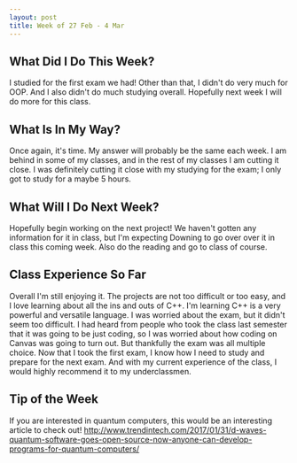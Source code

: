```yaml
---
layout: post
title: Week of 27 Feb - 4 Mar
---
```


## What Did I Do This Week?

I studied for the first exam we had! Other than that, I didn't do very much for OOP. And I also didn't do much studying overall. Hopefully next week I will do more for this class.

## What Is In My Way?

Once again, it's time. My answer will probably be the same each week. I am behind in some of my classes, and in the rest of my classes I am cutting it close. I was definitely cutting it close with my studying for the exam; I only got to study for a maybe 5 hours.

## What Will I Do Next Week?

Hopefully begin working on the next project! We haven't gotten any information for it in class, but I'm expecting Downing to go over over it in class this coming week. Also do the reading and go to class of course.

## Class Experience So Far

Overall I'm still enjoying it. The projects are not too difficult or too easy, and I love learning about all the ins and outs of C++. I'm learning C++ is a very powerful and versatile language. I was worried about the exam, but it didn't seem too difficult. I had heard from people who took the class last semester that it was going to be just coding, so I was worried about how coding on Canvas was going to turn out. But thankfully the exam was all multiple choice. Now that I took the first exam, I know how I need to study and prepare for the next exam. And with my current experience of the class, I would highly recommend it to my underclassmen.

## Tip of the Week

If you are interested in quantum computers, this would be an interesting article to check out! http://www.trendintech.com/2017/01/31/d-waves-quantum-software-goes-open-source-now-anyone-can-develop-programs-for-quantum-computers/
